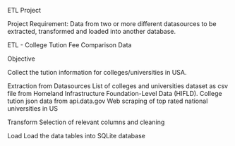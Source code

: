 ETL Project

Project Requirement:
Data from two or more different datasources to be extracted, transformed and loaded into another database.

ETL -  College Tution Fee Comparison Data

Objective

Collect the tution information for colleges/universities in USA. 

Extraction from Datasources
    List of colleges and universities dataset as csv file from Homeland Infrastructure Foundation-Level Data (HIFLD).
    College tution json data from api.data.gov
    Web scraping of top rated national universities in US
    
Transform
    Selection of relevant columns and cleaning

Load
    Load the data tables into SQLite database


